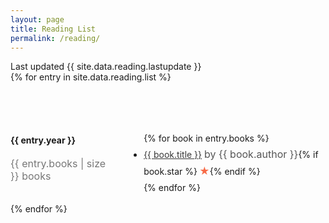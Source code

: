 ```yaml
---
layout: page
title: Reading List
permalink: /reading/
---
```

<style>
last-update {
  font-size: 16px;
  color: #777;
  margin: 2rem 0;
}

.number {
  font-size: 16px;
  color: #777;
}

.year-container {
  margin-top: 4rem;
  display: grid;
  grid-template-columns: 1fr 2fr;
  grid-gap: 2rem;
  align-items: flex-start;
  
  @media (max-width: 850px) {
    display: block;
  }
  
  .books {
    ul.reading-list {
      line-height: 1.7;
    }
    .author {
      font-size: 16px;
      color: #555;
    }
    .star {
      margin-left: 3px;
      color: #F76B48;
      font-size: 16px;
    }
    a {
      color: #383838;
    }
  }
  
}
</style>
<div class="container">
  <div class="last-update">Last updated {{ site.data.reading.lastupdate }}</div>
  {% for entry in site.data.reading.list %}
  <div class="year-container">
    <div class="year">
      <h4>{{ entry.year }}</h4>
      <div class="number">{{ entry.books | size }} books</div>
    </div>
    <div class="books">
      <ul class="reading-list {{ entry.year }}">
        {% for book in entry.books %}
        <li>
          <a href="{{ book.link }}" alt="_blank" rel="nofollow noopener">{{
            book.title
          }}</a>
          <span class="author">by {{ book.author }}</span
          >{% if book.star %}<span class="star">★</span>{% endif %}
        </li>
        {% endfor %}
      </ul>
    </div>
  </div>
  {% endfor %}
</div>